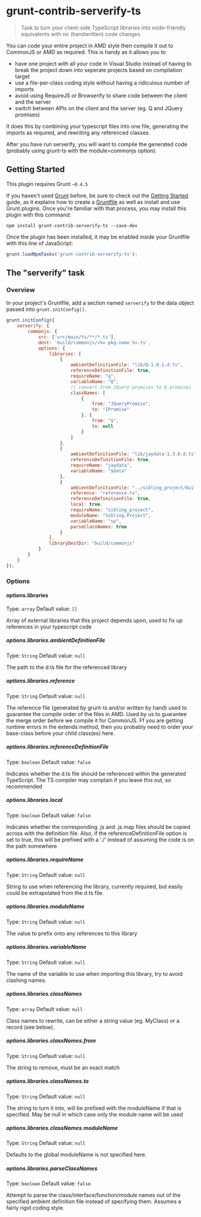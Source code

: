 # grunt-contrib-serverify-ts

> Task to turn your client-side TypeScript libraries into node-friendly equivalents with no (handwritten) code changes.

You can code your entire project in AMD style then compile it out to CommonJS or AMD as required. This is handy as it allows you to
  * have one project with all your code in Visual Studio instead of having to break the project down into seperate projects based on compilation target
  * use a file-per-class coding style without having a ridiculous number of imports
  * avoid using RequireJS or Browserify to share code between the client and the server
  * switch between APIs on the client and the server (eg. Q and JQuery promises)

It does this by combining your typescript files into one file, generating the imports as required, and rewriting any referenced classes.

After you have run serverify, you will want to compile the generated code (probably using grunt-ts with the module=commonjs option).

## Getting Started
This plugin requires Grunt `~0.4.5`

If you haven't used [Grunt](http://gruntjs.com/) before, be sure to check out the [Getting Started](http://gruntjs.com/getting-started) guide, as it explains how to create a [Gruntfile](http://gruntjs.com/sample-gruntfile) as well as install and use Grunt plugins. Once you're familiar with that process, you may install this plugin with this command:

```shell
npm install grunt-contrib-serverify-ts --save-dev
```

Once the plugin has been installed, it may be enabled inside your Gruntfile with this line of JavaScript:

```js
grunt.loadNpmTasks('grunt-contrib-serverify-ts');
```

## The "serverify" task

### Overview
In your project's Gruntfile, add a section named `serverify` to the data object passed into `grunt.initConfig()`.

```js
grunt.initConfig({
    serverify: {
        commonjs: {
            src: ['src/main/ts/**/*.ts'],
            dest: 'build/commonjs/<%= pkg.name %>.ts',
            options: {
                libraries: [
                    {
                        ambientDefinitionFile: "lib/Q-1.0.1.d.ts",
                        referenceDefinitionFile: true,
                        requireName: "q",
                        variableName: "Q",
                        // convert from JQuery promises to Q promises
                        classNames: [
                            {
                                from: "JQueryPromise",
                                to: "IPromise"
                            }, {
                                from: "$",
                                to: null
                            }
                        ]
                    },
                    {
                        ambientDefinitionFile: "lib/jaydata-1.3.6.d.ts",
                        referenceDefinitionFile: true,
                        requireName: "jaydata",
                        variableName: "$data"
                    },
                    {
                        ambientDefinitionFile: "../sibling_project/build/commonjs/sibling_project.data.d.ts",
                        reference: "reference.ts",
                        referenceDefinitionFile: true,
                        local: true,
                        requireName: "sibling_project",
                        moduleName: "Sibling.Project",
                        variableName: "sp",
                        parseClassNames: true
                    }
                ],
                libraryDestDir: "build/commonjs"
            }
        }
    }
});
```

### Options

#### options.libraries
Type: `array`
Default value: `[]`

Array of external libraries that this project depends upon, used to fix up references in your typescript code

##### options.libraries.ambientDefinitionFile
Type: `String`
Default value: `null`

The path to the d.ts file for the referenced library

##### options.libraries.reference
Type: `String`
Default value: `null`

The reference file (generated by grunt-ts and/or written by hand) used to guarantee the compile order of the files in AMD.
Used by us to guarantee the merge order before we compile it for CommonJS. Ff you are getting runtime errors in the
extends method, then you probably need to order your base-class before your child class(es) here.

##### options.libraries.referenceDefinitionFile
Type: `boolean`
Default value: `false`

Indicates whether the d.ts file should be referenced within the generated TypeScript. The TS compiler may complain if
you leave this out, so recommended

##### options.libraries.local
Type: `boolean`
Default value: `false`

Indicates whether the corresponding .js and .js.map files should be copied across with the definition file. Also, if
the referenceDefinitionFile option is set to true, this will be prefixed with a './' instead of assuming the code is
on the path somewhere

##### options.libraries.requireName
Type: `String`
Default value: `null`

String to use when referencing the library, currently required, but easily could be extrapolated from the d.ts file.

##### options.libraries.moduleName
Type: `String`
Default value: `null`

The value to prefix onto any references to this library

##### options.libraries.variableName
Type: `String`
Default value: `null`

The name of the variable to use when importing this library, try to avoid clashing names.

##### options.libraries.classNames
Type: `array`
Default value: `null`

Class names to rewrite, can be either a string value (eg. MyClass) or a record (see below).

##### options.libraries.classNames.from

Type: `String`
Default value: `null`

The string to remove, must be an exact match

##### options.libraries.classNames.to

Type: `String`
Default value: `null`

The string to turn it into, will be prefixed with the moduleName if that is specified. May be null in which case only the module name will be used

##### options.libraries.classNames.moduleName

Type: `String`
Default value: `null`

Defaults to the global moduleName is not specified here.

##### options.libraries.parseClassNames
Type: `boolean`
Default value: `false`

Attempt to parse the class/interface/function/module names out of the specified ambient definition file instead of specifying them. Assumes
a fairly rigid coding style.